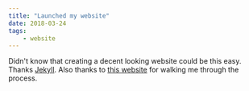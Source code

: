 ```yaml
---
title: "Launched my website"
date: 2018-03-24
tags:
    - website
---
```


Didn't know that creating a decent looking website could be this easy. Thanks [Jekyll](http://jekyllrb.com). Also thanks to [this website](http://jmcglone.com/guides/github-pages/) for walking me through the process.
